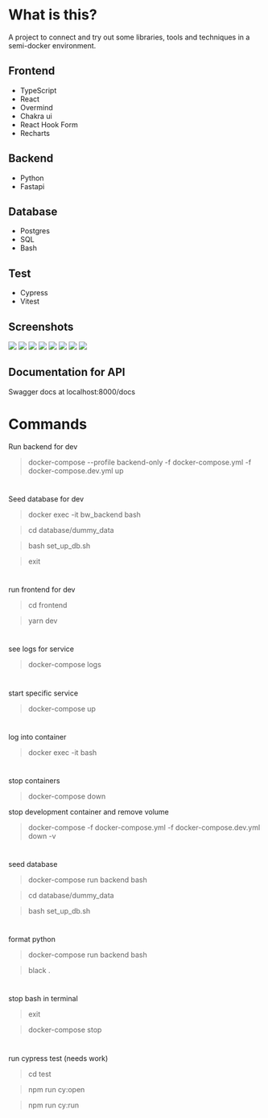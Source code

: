 # What is this?

A project to connect and try out some libraries, tools and techniques in a semi-docker environment.

## Frontend

- TypeScript
- React
- Overmind
- Chakra ui
- React Hook Form
- Recharts

## Backend

- Python
- Fastapi

## Database

- Postgres
- SQL
- Bash

## Test

- Cypress
- Vitest

## Screenshots

![](./screenshots/Screenshot_bookworm_libraries.png)
![](./screenshots/Screenshot_books_overview.png)
![](./screenshots/Screenshot_books_languages.png)
![](./screenshots/Screenshot_books_genres.png)
![](./screenshots/Screenshot_books_year_published.png)
![](./screenshots/Screenshot_authors_pagesvsbooks.png)
![](./screenshots/Screenshot_rentals_duration.png)
![](./screenshots/Screenshot_api_docs.png)

## Documentation for API

Swagger docs at localhost:8000/docs

# Commands

Run backend for dev

> docker-compose --profile backend-only -f docker-compose.yml -f docker-compose.dev.yml up

#

Seed database for dev

> docker exec -it bw_backend bash

> cd database/dummy_data

> bash set_up_db.sh

> exit

#

run frontend for dev

> cd frontend

> yarn dev

#

see logs for service

> docker-compose logs <NAME OF SERVICE>

#

start specific service

> docker-compose up <NAME OF SERVICE>

#

log into container

> docker exec -it <NAME OF CONTAINER> bash

#

stop containers

> docker-compose down

stop development container and remove volume

> docker-compose -f docker-compose.yml -f docker-compose.dev.yml down -v

#

seed database

> docker-compose run backend bash

> cd database/dummy_data

> bash set_up_db.sh

#

format python

> docker-compose run backend bash

> black .

#

stop bash in terminal

> exit

> docker-compose stop

#

run cypress test (needs work)

> cd test

> npm run cy:open

> npm run cy:run
